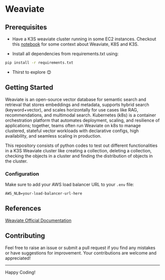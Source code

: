 # Weaviate

## Prerequisites
- Have a K3S weaviate cluster running in some EC2 instances. Checkout this [notebook](https://notebooklm.google.com/notebook/bec57f15-3091-43dd-b93a-70a09de31274) for some context about Weaviate, K8S and K3S.

- Install all dependencies from requirements.txt using:
```bash
pip install -r requirements.txt
```

- Thirst to explore 😊

## Getting Started
Weaviate is an open-source vector database for semantic search and retrieval that stores embeddings and metadata, supports hybrid search (keyword+vector), and scales horizontally for use cases like RAG, recommendations, and multimodal search. Kubernetes (k8s) is a container orchestration platform that automates deployment, scaling, and resilience of applications; together, teams often run Weaviate on k8s to manage clustered, stateful vector workloads with declarative configs, high availability, and seamless scaling in production.

This repository consists of python codes to test out different functionalities in a K3S Weaviate cluster like creating a collection, deleting a collection, checking the objects in a cluster and finding the distribution of objects in the cluster. 

### Configuration
Make sure to add your AWS load balancer URL to your `.env` file:

```
AWS_NLB=your-load-balancer-url-here
```

## References
[Weaviate Official Documentation](https://weaviate.io/)

## Contributing
Feel free to raise an issue or submit a pull request if you find any mistakes or have suggestions for improvement. Your contributions are welcome and appreciated!

---

Happy Coding!
